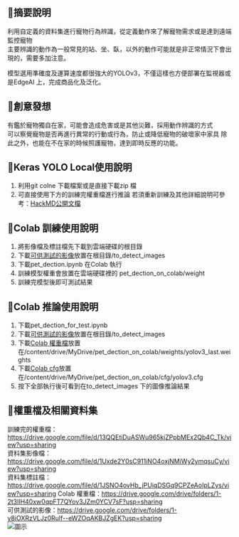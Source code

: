 ## 🐶摘要說明  
利用自定義的資料集進行寵物行為辨識，從定義動作來了解寵物需求或是達到遠端監控寵物  
主要辨識的動作為一般常見的站、坐、臥，以外的動作可能就是非正常情況下會出現的，需要多加注意。  

模型選用準確度及運算速度都很強大的YOLOv3，不僅這樣也方便部署在監視器或是EdgeAI 上，完成商品化及泛化。  


## 🐶創意發想  
有鑑於寵物獨自在家，可能會造成危害或是其他災難，採用動作辨識的方式  
可以察覺寵物是否再進行異常的行動或行為，防止或降低寵物的破壞家中家具
除此之外，也能在不在家的時候照護寵物，達到即時反應的功能。  

## 🐶Keras YOLO Local使用說明
1. 利用git colne 下載檔案或是直接下載zip 檔
2. 可直接使用下方的訓練完權重檔進行推論 
若須重新訓練及其他詳細說明可參考：[HackMD公開文檔](https://hackmd.io/LTaOjgeXQAutqN3GzwFoJQ?view)

## 🐶Colab 訓練使用說明
1. 將影像檔及標註檔先下載到雲端硬碟的根目錄
2. 下載[可供測試的影像](https://drive.google.com/drive/folders/1-y8iOXRzVLJz0Rulf--eWZOqAKBJZgEK?usp=sharing)放置在根目錄/to_detect_images
3. 下載pet_dection.ipynb 在Colab 執行
4. 訓練模型權重會放置在雲端硬碟裡的 pet_dection_on_colab/weight
5. 訓練完模型後即可測試結果

## 🐶Colab 推論使用說明
1. 下載pet_dection_for_test.ipynb
2. 下載[可供測試的影像](https://drive.google.com/drive/folders/1-y8iOXRzVLJz0Rulf--eWZOqAKBJZgEK?usp=sharing)放置在根目錄/to_detect_images
3. 下載[Colab 權重檔](https://drive.google.com/drive/folders/1-2t3lIH40xw0qpFT7QYov3JZm0YCV7sF?usp=sharing)放置在/content/drive/MyDrive/pet_dection_on_colab/weights/yolov3_last.weights
4. 下載[Colab cfg](https://drive.google.com/drive/folders/1-6tXTBrbS2JGhfDWvibyo7m4Yo074QqA?usp=sharing)放置在/content/drive/MyDrive/pet_dection_on_colab/cfg/yolov3.cfg
5. 按下全部執行後可看到在to_detect_images 下的圖像推論結果

## 🐶權重檔及相關資料集  
訓練完的權重檔：https://drive.google.com/file/d/13QQEtiDuASWu965kjZPpbMEx2Qb4C_Tk/view?usp=sharing  
資料集影像檔：https://drive.google.com/file/d/1Uxde2Y0sC911iNO4oxjNMiWy2ymqsuCy/view?usp=sharing  
資料集標註檔：https://drive.google.com/file/d/1JSNO4ovHb_jPUiqDSGq9CPZeAoIpLZys/view?usp=sharing 
Colab 權重檔：https://drive.google.com/drive/folders/1-2t3lIH40xw0qpFT7QYov3JZm0YCV7sF?usp=sharing  
可供測試的影像：https://drive.google.com/drive/folders/1-y8iOXRzVLJz0Rulf--eWZOqAKBJZgEK?usp=sharing  
![圖示](https://github.com/joyqoo/pet_dection_on_colab/blob/72296c0f09b44bed6959e38751440aa57f05b436/cover_picture.png)
  
